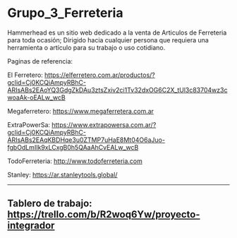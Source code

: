 # Grupo_3_Ferreteria

Hammerhead es un sitio web dedicado a la venta de Articulos de Ferreteria para toda ocasión; Dirigido hacia cualquier persona que requiera una herramienta o artículo para su trabajo o uso cotidiano.

Paginas de referencia:

El Ferretero: https://elferretero.com.ar/productos/?gclid=Cj0KCQiAmpyRBhC-ARIsABs2EAoYQ3GdgZkDAu3ztsZxiv2ci1Tv32dxOG6C2X_tUl3c83704wz3cwoaAk-oEALw_wcB

Megaferretero: https://www.megaferretera.com.ar

ExtraPowerSa: https://www.extrapowersa.com.ar/?gclid=Cj0KCQiAmpyRBhC-ARIsABs2EAqKBDHqe3u0ZTMP7uHaE8Mt04O6aJuo-fgbOdLmIIk9xLCxgB0h5QAaAhCvEALw_wcB

TodoFerreteria: http://www.todoferreteria.com

Stanley: https://ar.stanleytools.global/


---------------------------------------------------------------------
Tablero de trabajo: https://trello.com/b/R2woq6Yw/proyecto-integrador
---------------------------------------------------------------------
